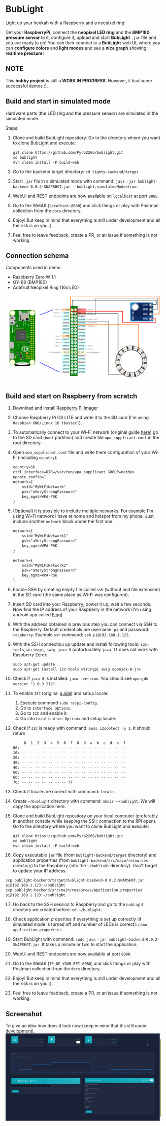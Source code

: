 # BubLight
Light up your hookah with a Raspberry and a neopixel ring!

Get your **RaspberryPi**, connect the **neopixel LED ring** and the **BMP180 pressure sensor** to it, configure it, upload and start **BubLight** `.jar` file and you are ready to go!
You can then connect to a **BubLight** web UI, where you can **configure colors** and **light modes** and see a **nice graph** showing **realtime pressure**!

## NOTE
This **hobby project** is still a **WORK IN PROGRESS**.
However, it had some successful demos :).

## Build and start in simulated mode
Hardware parts (the LED ring and the pressure sensor) are simulated in the simulated mode.

Steps:
1. Clone and build BubLight repository. Go to the directory where you want to clone BubLight and execute:
    ```
    git clone https://github.com/Pyro2266/bublight.git
    cd bublight
    mvn clean install -P build-web
    ```

2. Go to the backend target directory: `cd lighty-backend/target`

3. Start `.jar` file in a simulated mode with command: `java -jar bublight-backend-0.0.2-SNAPSHOT.jar --bublight.simulatedMode=true`.

4. WebUI and REST endpoints are now available on `localhost` at port `8080`.

5. Go to the WebUI (`localhost:8080`) and click things or play with Postman collection from the `docs` directory.

6. Enjoy! But keep in mind that everything is still under development and all the risk is on you :).

7. Feel free to leave feedback, create a PR, or an issue if something is not working.

## Connection schema
Components used in demo:
- Raspberry Zero W 1.1
- GY-68 (BMP180)
- Adafruit Neopixel Ring (16x LED)

![screenshot](./docs/schema.bmp)

## Build and start on Raspberry from scratch
1. Download and install [Raspberry Pi Imager](https://www.raspberrypi.org/software/)

2. Choose Raspberry Pi OS LITE and write it to the SD card (I'm using `Raspbian GNU/Linux 10 (buster)`).

3. To automatically connect to your Wi-Fi network (original guide [here](https://core-electronics.com.au/tutorials/raspberry-pi-zerow-headless-wifi-setup.html)) go to the SD card (`boot` partition) and create file `wpa_supplicant.conf` in the root directory.

4. Open `wpa_supplicant.conf` file and write there configuration of your Wi-Fi (including `country`):
    ```
    country=SK
    ctrl_interface=DIR=/var/run/wpa_supplicant GROUP=netdev
    update_config=1
    network={
    	ssid="MyWiFiNetwork"
    	psk="aVeryStrongPassword"
    	key_mgmt=WPA-PSK
    }
    ```

5. (Optional) It is possible to include multiple networks. For example I'm using Wi-Fi network I have at home and hotspot from my phone. Just include another `network` block under the first one:
    ```
    network={
    	ssid="MyWiFiNetwork1"
    	psk="aVeryStrongPassword"
    	key_mgmt=WPA-PSK
    }
   
    network={
    	ssid="MyWiFiNetwork2"
    	psk="aVeryStrongPassword"
    	key_mgmt=WPA-PSK
    }
    ```

6. Enable SSH by creating empty file called `ssh` (without and file extension) in the SD card (the same place as Wi-Fi was configured).

7. Insert SD card into your Raspberry, power it up, wait a few seconds. Now find the IP address of your Raspberry in the network (I'm using android app called [Fing](https://play.google.com/store/apps/details?id=com.overlook.android.fing)).

8. With the address obtained in previous step you can connect via SSH to the Raspberry. Default credentials are username: `pi` and password: `raspberry`. Example `ssh` command: `ssh pi@192.168.1.123`.

9. With the SSH connectiou up update and install following tools: `i2c-tools`, `wiringpi`, `swig`, `java 8` (unfortunately `java 11` does not work with Raspberry Zero):
    ```
    sudo apt-get update
    sudo apt-get install i2c-tools wiringpi swig openjdk-8-jre
    ```

10. Check if `java 8` is installed: `java -version`. You should see `openjdk version "1.8.0_212"`.

11. To enable `I2C` (original [guide](https://learn.adafruit.com/adafruits-raspberry-pi-lesson-4-gpio-setup/configuring-i2c)) and setup locale:
    1. Execute command `sudo raspi-config`.
    2. Go to `Interface Options`.
    3. Go to `I2C` and enable it.
    4. Go into `Localisation Options` and setup locale.

12. Check if `I2C` is ready with command: `sudo i2cdetect -y 1`. It should return:
    ```
         0  1  2  3  4  5  6  7  8  9  a  b  c  d  e  f
    00:          -- -- -- -- -- -- -- -- -- -- -- -- -- 
    10: -- -- -- -- -- -- -- -- -- -- -- -- -- -- -- -- 
    20: -- -- -- -- -- -- -- -- -- -- -- -- -- -- -- -- 
    30: -- -- -- -- -- -- -- -- -- -- -- -- -- -- -- -- 
    40: -- -- -- -- -- -- -- -- -- -- -- -- -- -- -- -- 
    50: -- -- -- -- -- -- -- -- -- -- -- -- -- -- -- -- 
    60: -- -- -- -- -- -- -- -- -- -- -- -- -- -- -- -- 
    70: -- -- -- -- -- -- -- 77
    ```

13. Check if locale are correct with command: `locale`.

14. Create `~/bublight` directory with command: `mkdir ~/bublight`. We will copy the application here.

15. Clone and build BubLight repository on your local computer (preferably in another console while keeping the SSH connection to the RPi open). Go to the directory where you want to clone BubLight and execute:
    ```
    git clone https://github.com/Pyro2266/bublight.git
    cd bublight
    mvn clean install -P build-web
    ```

16. Copy executable `jar` file (from `bublight-backend/target` directory) and application properties (from `bublight-backend/src/main/resources` directory) to the Raspberry (into the `~/bublight` directory). Don't forget to update your IP address.
   ```
   scp bublight-backend/target/bublight-backend-0.0.2-SNAPSHOT.jar pi@192.168.1.123:~/bublight
   scp bublight-backend/src/main/resources/application.properties pi@192.168.1.123:~/bublight
   ```

17. Go back to the SSH session to Raspberry and go to the `bublight` directory we created before: `cd ~/bublight`.

18. Check application properties if everything is set up correctly (if simulated mode is turned off and number of LEDs is correct): `nano application.properties`.

19. Start BubLight with command: `sudo java -jar bublight-backend-0.0.2-SNAPSHOT.jar`. It takes a minute or two to start the application.

20. WebUI and REST endpoints are now available at port `8080`.

21. Go to the WebUI (`IP_OF_YOUR_RPI:8080`) and click things or play with Postman collection from the `docs` directory.

22. Enjoy! But keep in mind that everything is still under development and all the risk is on you :).

23. Feel free to leave feedback, create a PR, or an issue if something is not working.

## Screenshot
To give an idea how does it look now (keep in mind that it's still under development).
![screenshot](./docs/bublight-screenshot.png)
